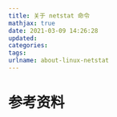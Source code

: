 ```yaml
---
title: 关于 netstat 命令
mathjax: true
date: 2021-03-09 14:26:28
updated:
categories:
tags:
urlname: about-linux-netstat
---
```




<!-- more -->





# 参考资料

